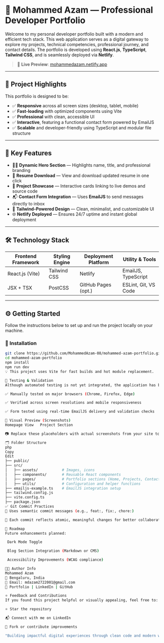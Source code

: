 # 💼 Mohammed Azam — Professional Developer Portfolio

Welcome to my personal developer portfolio built with a modern and efficient tech stack. This web application serves as a digital gateway to explore my projects, technical competencies, professional journey, and contact details. The portfolio is developed using **React.js**, **TypeScript**, **Tailwind CSS**, and is seamlessly deployed via **Netlify**.

> 🔗 **Live Preview**: [mohammedazam.netlify.app](https://mohammedazam.netlify.app/)

---

## 📣 Project Highlights

This portfolio is designed to be:

- ✅ **Responsive** across all screen sizes (desktop, tablet, mobile)
- ✅ **Fast-loading** with optimized components using Vite
- ✅ **Professional** with clean, accessible UI
- ✅ **Interactive**, featuring a functional contact form powered by EmailJS
- ✅ **Scalable** and developer-friendly using TypeScript and modular file structure

---

## 🎯 Key Features

- 🧑‍💼 **Dynamic Hero Section** — Highlights name, title, and professional branding
- 📄 **Resume Download** — View and download updated resume in one click
- 🚀 **Project Showcase** — Interactive cards linking to live demos and source code
- 📬 **Contact Form Integration** — Uses **EmailJS** to send messages directly to inbox
- 🎨 **Tailwind-Powered Design** — Clean, minimalist, and customizable UI
- 🌐 **Netlify Deployed** — Ensures 24/7 uptime and instant global deployment

---

## 🛠️ Technology Stack

| Frontend Framework | Styling Engine | Deployment Platform | Utility & Tools       |
|--------------------|----------------|----------------------|------------------------|
| React.js (Vite)    | Tailwind CSS   | Netlify              | EmailJS, TypeScript    |
| JSX + TSX          | PostCSS        | GitHub Pages (opt.)  | ESLint, Git, VS Code   |

---

## ⚙️ Getting Started

Follow the instructions below to set up and run the project locally on your machine.

### 🔧 Installation

```bash
git clone https://github.com/MohammedAzam-08/mohammed-azam-portfolio.git
cd mohammed-azam-portfolio
npm install
npm run dev
💡 This project uses Vite for fast builds and hot module replacement.

🧪 Testing & Validation
Although automated testing is not yet integrated, the application has been:

✅ Manually tested on major browsers (Chrome, Firefox, Edge)

✅ Verified across screen resolutions and mobile responsiveness

✅ Form tested using real-time EmailJS delivery and validation checks

📸 Visual Preview (Screenshots)
Homepage View	Project Section

📷 Replace these placeholders with actual screenshots from your site to increase visual appeal.

🗂️ Folder Structure
php
Copy
Edit
├── public/
├── src/
│   ├── assets/           # Images, icons
│   ├── components/       # Reusable React components
│   ├── pages/            # Portfolio sections (Home, Projects, Contact)
│   ├── utils/            # Configuration and helper functions
├── emailjs-example.ts    # EmailJS integration setup
├── tailwind.config.js
├── vite.config.ts
├── package.json
✅ Git Commit Practices
🔄 Uses semantic commit messages (e.g., feat:, fix:, chore:)

📌 Each commit reflects atomic, meaningful changes for better collaboration and version control

🔄 Roadmap
Future enhancements planned:

 Dark Mode Toggle

 Blog Section Integration (Markdown or CMS)

 Accessibility Improvements (WCAG compliance)

🧑‍💻 Author Info
Mohammed Azam
📍 Bengaluru, India
📧 Email: mdazam2722001@gmail.com
🔗 Portfolio | LinkedIn | GitHub

⭐ Feedback and Contributions
If you found this project helpful or visually appealing, feel free to:

⭐ Star the repository

📬 Connect with me on LinkedIn

🔀 Fork or contribute improvements

"Building impactful digital experiences through clean code and modern web technologies."
